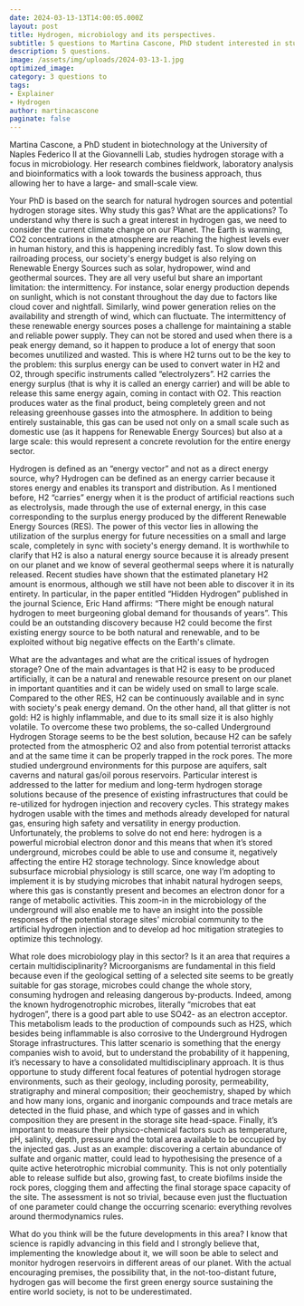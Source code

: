 ```yaml
---
date: 2024-03-13-13T14:00:05.000Z
layout: post
title: Hydrogen, microbiology and its perspectives.
subtitle: 5 questions to Martina Cascone, PhD student interested in studying the microbiology of underground hydrogen storage sites and natural hydrogen seeps.
description: 5 questions. 
image: /assets/img/uploads/2024-03-13-1.jpg
optimized_image:
category: 3 questions to
tags:
- Explainer
- Hydrogen
author: martinacascone
paginate: false
---
```

Martina Cascone, a PhD student in biotechnology at the University of Naples Federico II at the Giovannelli Lab, studies hydrogen storage with a focus in microbiology. Her research combines fieldwork, laboratory analysis and bioinformatics with a look towards the business approach, thus allowing her to have a large- and small-scale view.

Your PhD is based on the search for natural hydrogen sources and potential hydrogen storage sites. Why study this gas? What are the applications?
To understand why there is such a great interest in hydrogen gas, we need to consider the current climate change on our Planet. The Earth is warming, CO2 concentrations in the atmosphere are reaching the highest levels ever in human history, and this is happening incredibly fast. To slow down this railroading process, our society's energy budget is also relying on Renewable Energy Sources such as solar, hydropower, wind and geothermal sources. 
They are all very useful but share an important limitation: the intermittency. 
For instance, solar energy production depends on sunlight, which is not constant throughout the day due to factors like cloud cover and nightfall. Similarly, wind power generation relies on the availability and strength of wind, which can fluctuate. The intermittency of these renewable energy sources poses a challenge for maintaining a stable and reliable power supply. They can not be stored and used when there is a peak energy demand, so it happen to produce a lot of energy that soon becomes unutilized and wasted. 
This is where H2 turns out to be the key to the problem: this surplus energy can be used to convert water in H2 and O2, through specific instruments called “electrolyzers”. H2 carries the energy surplus (that is why it is called an energy carrier) and will be able to release this same energy again, coming in contact with O2. This reaction produces water as the final product, being completely green and not releasing greenhouse gasses into the atmosphere. In addition to being entirely sustainable, this gas can be used not only on a small scale such as domestic use (as it happens for Renewable Energy Sources) but also at a large scale: this would represent a concrete revolution for the entire energy sector.

Hydrogen is defined as an “energy vector” and not as a direct energy source, why?
Hydrogen can be defined as an energy carrier because it stores energy and enables its transport and distribution. As I mentioned before, H2 “carries” energy when it is the product of artificial reactions such as electrolysis, made through the use of external energy, in this case corresponding to the surplus energy produced by the different Renewable Energy Sources (RES). The power of this vector lies in allowing the utilization of the surplus energy for future necessities on a small and large scale, completely in sync with society's energy demand. 
It is worthwhile to clarify that H2 is also a natural energy source because it is already present on our planet and we know of several geothermal seeps where it is naturally released. Recent studies have shown that the estimated planetary H2 amount is enormous, although we still have not been able to discover it in its entirety. In particular, in the paper entitled “Hidden Hydrogen” published in the journal Science, Eric Hand affirms: “There might be enough natural hydrogen to meet burgeoning global demand for thousands of years”. This could be an outstanding discovery because H2 could become the first existing energy source to be both natural and renewable, and to be exploited without big negative effects on the Earth's climate.

What are the advantages and what are the critical issues of hydrogen storage?
One of the main advantages is that H2 is easy to be produced artificially, it can be a natural and renewable resource present on our planet in important quantities and it can be widely used on small to large scale. Compared to the other RES, H2 can be continuously available and in sync with society's peak energy demand. 
On the other hand, all that glitter is not gold: H2 is highly inflammable, and due to its small size it is also highly volatile. To overcome these two problems, the so-called Underground Hydrogen Storage seems to be the best solution, because H2 can be safely protected from the atmospheric O2 and also from potential terrorist attacks and at the same time it can be properly trapped in the rock pores. The more studied underground environments for this purpose are aquifers, salt caverns and natural gas/oil porous reservoirs. Particular interest is addressed to the latter for medium and long-term hydrogen storage solutions because of the presence of existing infrastructures that could be re-utilized for hydrogen injection and recovery cycles. This strategy makes hydrogen usable with the times and methods already developed for natural gas, ensuring high safety and versatility in energy production.
Unfortunately, the problems to solve do not end here: hydrogen is a powerful microbial electron donor and this means that when it’s stored underground, microbes could be able to use and consume it, negatively affecting the entire H2 storage technology. 
Since knowledge about subsurface microbial physiology is still scarce, one way I’m adopting to implement it is by studying microbes that inhabit natural hydrogen seeps, where this gas is constantly present and becomes an electron donor for a range of metabolic activities. This zoom-in in the microbiology of the underground will also enable me to have an insight into the possible responses of the potential storage sites' microbial community to the artificial hydrogen injection and to develop ad hoc mitigation strategies to optimize this technology. 

What role does microbiology play in this sector? Is it an area that requires a certain multidisciplinarity?
Microorganisms are fundamental in this field because even if the geological setting of a selected site seems to be greatly suitable for gas storage, microbes could change the whole story, consuming hydrogen and releasing dangerous by-products. Indeed, among the known hydrogenotrophic microbes, literally “microbes that eat hydrogen”, there is a good part able to use SO42- as an electron acceptor. This metabolism leads to the production of compounds such as H2S, which besides being inflammable is also corrosive to the Underground Hydrogen Storage infrastructures. This latter scenario is something that the energy companies wish to avoid, but to understand the probability of it happening, it’s necessary to have a consolidated multidisciplinary approach.
It is thus opportune to study different focal features of potential hydrogen storage environments, such as their geology, including porosity, permeability, stratigraphy and mineral composition; their geochemistry, shaped by which and how many ions, organic and inorganic compounds and trace metals are detected in the fluid phase, and which type of gasses and in which composition they are present in the storage site head-space. Finally, it’s important to measure their physico-chemical factors such as temperature, pH, salinity, depth, pressure and the total area available to be occupied by the injected gas.
Just as an example: discovering a certain abundance of sulfate and organic matter, could lead to hypothesising the presence of a quite active heterotrophic microbial community. This is not only potentially able to release sulfide but also, growing fast, to create biofilms inside the rock pores, clogging them and affecting the final storage space capacity of the site. The assessment is not so trivial, because even just the fluctuation of one parameter could change the occurring scenario: everything revolves around thermodynamics rules.  

What do you think will be the future developments in this area?
I know that science is rapidly advancing in this field and I strongly believe that, implementing the knowledge about it, we will soon be able to select and monitor hydrogen reservoirs in different areas of our planet. With the actual encouraging premises, the possibility that, in the not-too-distant future, hydrogen gas will become the first green energy source sustaining the entire world society, is not to be underestimated.
